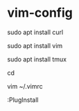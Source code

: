 # vim-config

sudo apt install curl

sudo apt install vim

sudo apt install tmux

cd

vim ~/.vimrc

:PlugInstall
